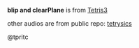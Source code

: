 **blip and clearPlane** is from [Tetris3](Dhttps://github.com/joshykautz/Tetris3D)

other audios are from public repo: [tetrysics](https://github.com/tpritc/tetrysics) 

@tpritc
